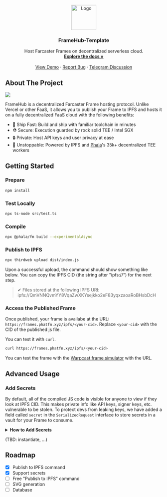<br />
<div align="center">
  <a href="https://github.com/Phala-Network/framehub-template">
    <img src="https://i.imgur.com/WrGTAKp.jpeg" alt="Logo" width="80" height="80">
  </a>

  <h3 align="center">FrameHub-Template</h3>

  <p align="center">
    Host Farcaster Frames on decentralized serverless cloud.
    <br />
    <a href="https://github.com/Phala-Network/framehub-template"><strong>Explore the docs »</strong></a>
    <br />
    <br />
    <a href="https://warpcast.com/hashwarlock/0x28888657">View Demo</a>
    ·
    <a href="https://github.com/Phala-Network/framehub-template/issues">Report Bug</a>
    ·
    <a href="https://t.me/framehubhq">Telegram Discussion</a>
  </p>
</div>

## About The Project

![](https://i.imgur.com/DqcisLn.png)

FrameHub is a decentralized Farcaster Frame hosting protocol. Unlike Vercel or other FaaS, it allows you to publish your Frame to IPFS and hosts it on a fully decentralized FaaS cloud with the following benefits:

- 💨 Ship Fast: Build and ship with familiar toolchain in minutes
- ⛑️ Secure: Execution guarded by rock solid TEE / Intel SGX
- 🔒 Private: Host API keys and user privacy at ease
- 💎 Unstoppable: Powered by IPFS and [Phala](https://phala.network)'s 35k+ decentralized TEE workers

## Getting Started

### Prepare

```bash
npm install
```

### Test Locally

```bash
npx ts-node src/test.ts
```

### Compile

```bash
npx @phala/fn build --experimentalAsync
```

### Publish to IPFS

```bash
npx thirdweb upload dist/index.js
```

Upon a successful upload, the command should show something like below. You can copy the IPFS CID (the string after "ipfs://") for the next step.
> ✔ Files stored at the following IPFS URI: ipfs://QmVNNQvmYY8VqaZwXKYsejkko2eF83yqxzaoaRoBHsbDcH

### Access the Published Frame

Once published, your frame is availabe at the URL: `https://frames.phatfn.xyz/ipfs/<your-cid>`. Replace `<your-cid>` with the CID of the published js file.

You can test it with `curl`.

```bash
curl https://frames.phatfn.xyz/ipfs/<your-cid>
```

You can test the frame with the [Warpcast frame simulator](https://warpcast.com/~/developers/frames) with the URL.

## Advanced Usage

### Add Secrets

By default, all of the compiled JS code is visible for anyone to view if they look at IPFS CID. This makes private info like API keys, signer keys, etc. vulnerable to be stolen. To protect devs from leaking keys, we have added a field called `secret` in the `SerializedRequest` interface to store secrets in a vault for your Frame to consume.

<details>
<summary><b>How to Add Secrets</b></summary>

The steps to add a `secret` is simple. We will add the [Neynar](https://neynar.com) API Key in this example by creating a key value `apiKey` mapped to a value.
> Note: Before continuing, make sure to publish your compiled JS code, so you can add secrets to the CID.

**Open terminal**
Use `curl` to `POST` your secrets to `https://frames.phatfn.xyz/vaults`. Replace `IPFS_CID` with the CID to the compile JS code in IPFS, and replace `NEYNAR_API_KEY` with your Neynar API key.

The command will look like this:
```shell
curl https://frames.phatfn.xyz/vaults -H 'Content-Type: application/json' -d '{"cid": "IPFS_CID", "data": {"apiKey": "NEYNAR_API_KEY"}}'
```

The output should return something similar:
```shell
{"token":"e85ae53d2ba4ca8d","key":"e781ef31210e0362","succeed":true}
```

To verify the secret, run the following command where `key` and `token` are replaced with the values from adding your `secret` to the vault.
```shell
curl https://frames.phatfn.xyz/vaults/<key>/<token>
```

Expected output:
```shell
{"data":{"apiKey":"NEYNAR_API_KEY"},"succeed":true}
```

To see where the code is used in this template, check out [index.ts](./src/index.ts) line 36.

If you are using secrets, make sure that your Cast URL is set in the following syntax where `cid` is the IPFS CID of your compiled JS file and `key` is the `key` from adding secrets to your vault.
```text
https://frames.phatfn.xyz/ipfs/<cid>/<key>
```

https://github.com/Phala-Network/phat-frame-template/assets/64296537/620ad981-73a8-46c0-8cfd-16d2e245abfc

</details>

(TBD: instantiate, ...)

## Roadmap

- [x] Publish to IPFS command
- [x] Support secrets
- [ ] Free "Publish to IPFS" command
- [ ] SVG generation
- [ ] Database
